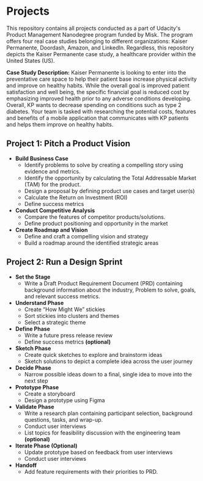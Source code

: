 # Projects
This repository contains all projects conducted as a part of Udacity's Product Management Nanodegree program funded by Misk. The program offers four real case studies belonging to different organizations: Kaiser Permanente, Doordash, Amazon, and LinkedIn. Regardless, this repository depicts the Kaiser Permanente case study, a healthcare provider within the United States (US).

**Case Study Description:** Kaiser Permanente is looking to enter into the preventative care space to help their patient base increase physical activity and improve on healthy habits. While the overall goal is improved patient satisfaction and well being, the specific financial goal is reduced cost by emphasizing improved health prior to any adverse conditions developing. Overall, KP wants to decrease spending on conditions such as type 2 diabetes.
Your team is tasked with researching the potential costs, features and benefits of a mobile application that communicates with KP patients and helps them improve on healthy habits.

## **Project 1: Pitch a Product Vision**
- **Build Business Case**
  - Identify problems to solve by creating a compelling story using evidence and metrics.
  - Identify the opportunity by calculating the Total Addressable Market (TAM) for the product.
  - Design a proposal by defining product use cases and target user(s)
  - Calculate the Return on Investment (ROI)
  - Define success metrics
- **Conduct Competitive Analysis**
  - Compare the features of competitor products/solutions.
  - Define product positioning and opportunity in the market
- **Create Roadmap and Vision**
  - Define and craft a compelling vision and strategy
  - Build a roadmap around the identified strategic areas
## Project 2: Run a Design Sprint
- **Set the Stage**
  - Write a Draft Product Requirement Document (PRD) containing background information about the industry, Problem to solve, goals, and relevant success metrics.
- **Understand Phase**
  - Create “How Might We” stickies
  - Sort stickies into clusters and themes
  - Select a strategic theme
- **Define Phase**
  - Write a future press release review
  - Define success metrics **(optional)**
- **Sketch Phase**
  - Create quick sketches to explore and brainstorm ideas
  - Sketch solutions to depict a complete idea across the user journey
- **Decide Phase**
  - Narrow possible ideas down to a final, single idea to move into the next step
- **Prototype Phase**
  - Create a storyboard
  - Design a prototype using Figma
- **Validate Phase**
  - Write a research plan containing participant selection, background questions, tasks, and wrap-up.
  - Conduct user interviews
  - List topics for feasibility discussion with the engineering team **(optional)**
- **Iterate Phase (Optional)**
  - Update prototype based on feedback from user interviews
  - Conduct user interviews
- **Handoff**
  - Add feature requirements with their priorities to PRD.
